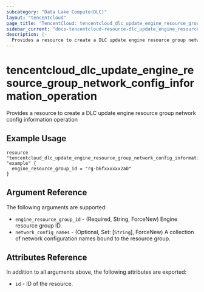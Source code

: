 ```yaml
---
subcategory: "Data Lake Compute(DLC)"
layout: "tencentcloud"
page_title: "TencentCloud: tencentcloud_dlc_update_engine_resource_group_network_config_information_operation"
sidebar_current: "docs-tencentcloud-resource-dlc_update_engine_resource_group_network_config_information_operation"
description: |-
  Provides a resource to create a DLC update engine resource group network config information operation
---
```


# tencentcloud_dlc_update_engine_resource_group_network_config_information_operation

Provides a resource to create a DLC update engine resource group network config information operation

## Example Usage

```hcl
resource "tencentcloud_dlc_update_engine_resource_group_network_config_information_operation" "example" {
  engine_resource_group_id = "rg-b6fxxxxxx2a0"
}
```

## Argument Reference

The following arguments are supported:

* `engine_resource_group_id` - (Required, String, ForceNew) Engine resource group ID.
* `network_config_names` - (Optional, Set: [`String`], ForceNew) A collection of network configuration names bound to the resource group.

## Attributes Reference

In addition to all arguments above, the following attributes are exported:

* `id` - ID of the resource.



